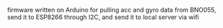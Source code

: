 firmware written on Arduino for pulling acc and gyro data from BNO055, send it to ESP8266 through I2C, and send it to local server via wifi